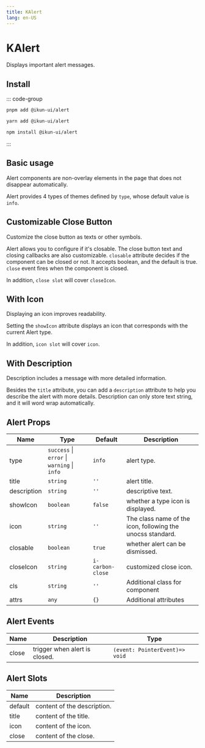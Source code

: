 ```yaml
---
title: KAlert
lang: en-US
---
```


# KAlert

Displays important alert messages.

## Install

::: code-group

```bash [pnpm]
pnpm add @ikun-ui/alert
```

```bash [yarn]
yarn add @ikun-ui/alert
```

```bash [npm]
npm install @ikun-ui/alert
```

:::

## Basic usage

Alert components are non-overlay elements in the page that does not disappear automatically.

Alert provides 4 types of themes defined by `type`, whose default value is `info`.

<demo src="alert/basic.svelte"  github='Alert'></demo>

## Customizable Close Button

Customize the close button as texts or other symbols.

Alert allows you to configure if it's closable. The close button text and closing callbacks are also customizable. `closable` attribute decides if the component can be closed or not. It accepts boolean, and the default is true. `close` event fires when the component is closed.

In addition, `close slot` will cover `closeIcon`.

<demo src="alert/close-button.svelte" github='Alert'></demo>

## With Icon

Displaying an icon improves readability.

Setting the `showIcon` attribute displays an icon that corresponds with the current Alert type.

In addition, `icon slot` will cover `icon`.

<demo src="alert/icon.svelte" github='Alert'></demo>

## With Description

Description includes a message with more detailed information.

Besides the `title` attribute, you can add a `description` attribute to help you describe the alert with more details. Description can only store text string, and it will word wrap automatically.

<demo src="alert/description.svelte" github='Alert'></demo>

## Alert Props

| Name        | Type                                        | Default          | Description                                                |
| ----------- | ------------------------------------------- | ---------------- | ---------------------------------------------------------- |
| type        | `success` \| `error` \| `warning` \| `info` | `info`           | alert type.                                                |
| title       | `string`                                    | `''`             | alert title.                                               |
| description | `string`                                    | `''`             | descriptive text.                                          |
| showIcon    | `boolean`                                   | `false`          | whether a type icon is displayed.                          |
| icon        | `string`                                    | `''`             | The class name of the icon, following the unocss standard. |
| closable    | `boolean`                                   | `true`           | whether alert can be dismissed.                            |
| closeIcon   | `string`                                    | `i-carbon-close` | customized close icon.                                     |
| cls         | `string`                                    | `''`             | Additional class for component                             |
| attrs       | `any`                                       | `{}`             | Additional attributes                                      |

## Alert Events

| Name  | Description                   | Type                           |
| ----- | ----------------------------- | ------------------------------ |
| close | trigger when alert is closed. | `(event: PointerEvent)=> void` |

## Alert Slots

| Name    | Description                 |
| ------- | --------------------------- |
| default | content of the description. |
| title   | content of the title.       |
| icon    | content of the icon.        |
| close   | content of the close.       |

